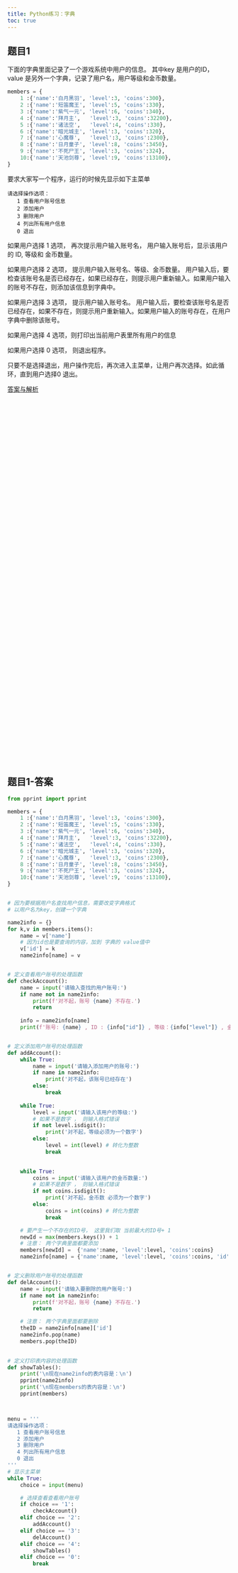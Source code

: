 ```yaml
---
title: Python练习：字典
toc: true
---
```


## 题目1

下面的字典里面记录了一个游戏系统中用户的信息。
其中key 是用户的ID， value 是另外一个字典，记录了用户名，用户等级和金币数量。

```py
members = {
    1 :{'name':'白月黑羽', 'level':3, 'coins':300},
    2 :{'name':'短笛魔王', 'level':5, 'coins':330},
    3 :{'name':'紫气一元', 'level':6, 'coins':340},
    4 :{'name':'拜月主',   'level':3, 'coins':32200},
    5 :{'name':'诸法空',   'level':4, 'coins':330},
    6 :{'name':'暗光城主', 'level':3, 'coins':320},
    7 :{'name':'心魔尊',   'level':3, 'coins':2300},
    8 :{'name':'日月童子', 'level':8, 'coins':3450},
    9 :{'name':'不死尸王', 'level':3, 'coins':324},
    10:{'name':'天池剑尊', 'level':9, 'coins':13100},
}
```

要求大家写一个程序，运行的时候先显示如下主菜单

```
请选择操作选项：
   1 查看用户账号信息
   2 添加用户
   3 删除用户
   4 列出所有用户信息
   0 退出
```

如果用户选择 1 选项， 再次提示用户输入账号名， 用户输入账号后，显示该用户的 ID, 等级和 金币数量。

如果用户选择 2 选项， 提示用户输入账号名、等级、金币数量。 用户输入后，要检查该账号名是否已经存在，如果已经存在，则提示用户重新输入。如果用户输入的账号不存在，则添加该信息到字典中。

如果用户选择 3 选项， 提示用户输入账号名。 用户输入后，要检查该账号名是否已经存在，如果不存在，则提示用户重新输入。如果用户输入的账号存在，在用户字典中删除该账号。


如果用户选择 4 选项，则打印出当前用户表里所有用户的信息

如果用户选择 0 选项， 则退出程序。

只要不是选择退出，用户操作完后，再次进入主菜单，让用户再次选择。如此循环，直到用户选择0 退出。



[答案与解析](#题目1-答案)




<br><br><br><br><br><br><br><br><br><br><br><br><br><br><br><br><br><br><br><br><br><br><br><br><br><br><br><br><br><br><br><br><br><br><br><br><br><br><br><br><br><br><br><br><br><br><br><br>

## 题目1-答案

```python
from pprint import pprint

members = {
    1 :{'name':'白月黑羽', 'level':3, 'coins':300},
    2 :{'name':'短笛魔王', 'level':5, 'coins':330},
    3 :{'name':'紫气一元', 'level':6, 'coins':340},
    4 :{'name':'拜月主',   'level':3, 'coins':32200},
    5 :{'name':'诸法空',   'level':4, 'coins':330},
    6 :{'name':'暗光城主', 'level':3, 'coins':320},
    7 :{'name':'心魔尊',   'level':3, 'coins':2300},
    8 :{'name':'日月童子', 'level':8, 'coins':3450},
    9 :{'name':'不死尸王', 'level':3, 'coins':324},
    10:{'name':'天池剑尊', 'level':9, 'coins':13100},
}


# 因为要根据用户名查找用户信息，需要改变字典格式
# 以用户名为key，创建一个字典

name2info = {}
for k,v in members.items():
    name = v['name']
    # 因为id也是要查询的内容，加到 字典的 value值中
    v['id'] = k
    name2info[name] = v


# 定义查看用户账号的处理函数
def checkAccount():
    name = input('请输入查找的用户账号:')
    if name not in name2info:
        print(f'对不起，账号 {name} 不存在.')
        return
    
    info = name2info[name]
    print(f'账号: {name} , ID : {info["id"]} , 等级：{info["level"]} , 金币：{info["coins"]} ')    


# 定义添加用户账号的处理函数
def addAccount():
    while True:
        name = input('请输入添加用户的账号:')
        if name in name2info:
            print('对不起，该账号已经存在')
        else:
            break
    
    while True:
        level = input('请输入该用户的等级:')
        # 如果不是数字 ， 则输入格式错误
        if not level.isdigit():
            print('对不起，等级必须为一个数字')
        else:
            level = int(level) # 转化为整数
            break

            
    while True:
        coins = input('请输入该用户的金币数量:')
        # 如果不是数字 ， 则输入格式错误
        if not coins.isdigit():
            print('对不起，金币数 必须为一个数字')
        else:
            coins = int(coins) # 转化为整数
            break

    # 要产生一个不存在的ID号， 这里我们取 当前最大的ID号+ 1
    newId = max(members.keys()) + 1
    # 注意： 两个字典里面都要添加
    members[newId] =  {'name':name, 'level':level, 'coins':coins}
    name2info[name] = {'name':name, 'level':level, 'coins':coins, 'id':newId}


# 定义删除用户账号的处理函数
def delAccount():
    name = input('请输入要删除的用户账号:')
    if name not in name2info:
        print(f'对不起，账号 {name} 不存在.')
        return

    # 注意： 两个字典里面都要删除
    theID = name2info[name]['id']
    name2info.pop(name)
    members.pop(theID)
    

# 定义打印表内容的处理函数
def showTables():    
    print('\n现在name2info的表内容是：\n')
    pprint(name2info)
    print('\n现在members的表内容是：\n')
    pprint(members)



menu = '''
请选择操作选项：
   1 查看用户账号信息
   2 添加用户
   3 删除用户
   4 列出所有用户信息
   0 退出
'''   
# 显示主菜单
while True:
    choice = input(menu)

    # 选择查看查看用户账号
    if choice == '1':
        checkAccount()
    elif choice == '2':
        addAccount()
    elif choice == '3':
        delAccount()
    elif choice == '4':
        showTables()
    elif choice == '0':
        break
        
```
